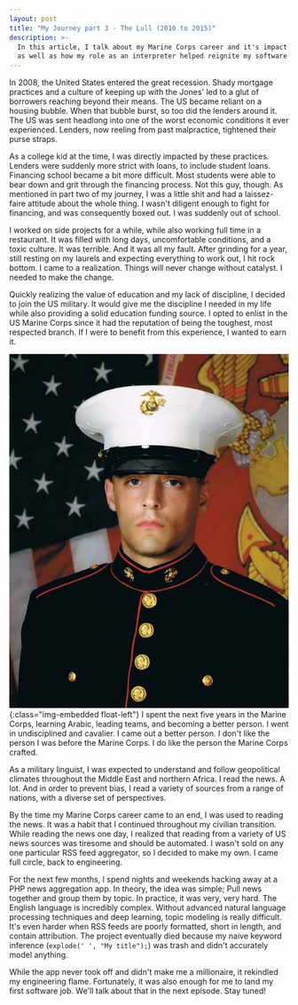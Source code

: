 ```yaml
---
layout: post
title: "My Journey part 3 - The Lull (2010 to 2015)"
description: >-
  In this article, I talk about my Marine Corps career and it's impact on my life,
  as well as how my role as an interpreter helped reignite my software career.
---
```


In 2008, the United States entered the great recession. Shady mortgage practices
and a culture of keeping up with the Jones' led to a glut of borrowers reaching
beyond their means. The US became reliant on a housing bubble. When that bubble
burst, so too did the lenders around it. The US was sent headlong into one of
the worst economic conditions it ever experienced. Lenders, now reeling from past
malpractice, tightened their purse straps.

As a college kid at the time, I was directly impacted by these practices. Lenders
were suddenly more strict with loans, to include student loans. Financing school
became a bit more difficult. Most students were able to bear down and grit through
the financing process. Not this guy, though. As mentioned in part two of my journey,
I was a little shit and had a laissez-faire attitude about the whole thing. I wasn't
diligent enough to fight for financing, and was consequently boxed out. I was
suddenly out of school.

I worked on side projects for a while, while also working full time in a restaurant.
It was filled with long days, uncomfortable conditions, and a toxic culture. It
was terrible. And it was all my fault. After grinding for a year, still resting on
my laurels and expecting everything to work out, I hit rock bottom. I came to a
realization. Things will never change without catalyst. I needed to make the change.

Quickly realizing the value of education and my lack of discipline, I decided to
join the US military. It would give me the discipline I needed in my life while
also providing a solid education funding source. I opted to enlist in the US
Marine Corps since it had the reputation of being the toughest, most respected
branch. If I were to benefit from this experience, I wanted to earn it.

![Headshot of Keith Richards in Marine Corps dress uniform](/assets/images/articles/my-journey-3_01.jpg){:class="img-embedded float-left"}
I spent the next five years in the Marine Corps, learning Arabic, leading teams,
and becoming a better person. I went in undisciplined and cavalier. I came out
a better person. I don't like the person I was before the Marine Corps. I do like
the person the Marine Corps crafted.

As a military linguist, I was expected to understand and follow geopolitical
climates throughout the Middle East and northern Africa. I read the news. A lot.
And in order to prevent bias, I read a variety of sources from a range of nations,
with a diverse set of perspectives.

By the time my Marine Corps career came to an end, I was used to reading the news.
It was a habit that I continued throughout my civilian transition. While reading
the news one day, I realized that reading from a variety of US news sources was
tiresome and should be automated. I wasn't sold on any one particular RSS feed
aggregator, so I decided to make my own. I came full circle, back to engineering.

For the next few months, I spend nights and weekends hacking away at a PHP news
aggregation app. In theory, the idea was simple; Pull news together and group
them by topic. In practice, it was very, very hard. The English language is
incredibly complex. Without advanced natural language processing techniques
and deep learning, topic modeling is really difficult. It's even harder when
RSS feeds are poorly formatted, short in length, and contain attribution. The
project eventually died because my naive keyword inference (`explode(' ', "My title");`)
was trash and didn't accurately model anything.

While the app never took off and didn't make me a millionaire, it rekindled my
engineering flame. Fortunately, it was also enough for me to land my first
software job. We'll talk about that in the next episode. Stay tuned!
